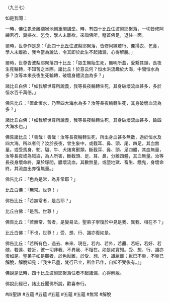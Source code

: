 （九三七）

如是我聞：

一時，佛住毘舍離獼猴池側重閣講堂。時，有四十比丘住波梨耶聚落，一切皆修阿練若行、糞掃衣、乞食，學人未離欲，來詣佛所，稽首佛足，退住一面。

爾時，世尊作是念：「此四十比丘住波梨耶聚落，皆修阿練若行、糞掃衣、乞食，學人未離欲，我今當為說法，令其即於此生不起諸漏，心得解脫。」

爾時，世尊告波梨耶聚落四十比丘：「眾生無始生死，無明所蓋，愛繫其頸，長夜生死輪轉，不知苦之本際。諸比丘！於意云何？恒水洪流趣於大海，中間恒水為多？汝等本來長夜生死輪轉，破壞身體流血為多？」

諸比丘白佛：「如我解世尊所說義，我等長夜輪轉生死，其身破壞流血甚多，多於恒水百千萬倍。」

佛告比丘：「置此恒水，乃至四大海水為多？汝等長夜輪轉生死，其身破壞血流為多？」

諸比丘白佛：「如我解世尊所說義，我等長夜輪轉生死，其身破壞流血甚多，踰四大海水也。」

佛告諸比丘：「善哉！善哉！汝等長夜輪轉生死，所出身血甚多無數，過於恒水及四大海。所以者何？汝於長夜，曾生象中，或截耳、鼻、頭、尾、四足，其血無量。或受馬身，駝、驢、牛、犬諸禽獸類，斷截耳、鼻、頭、足四體，其血無量，汝等長夜或為賊盜，為人所害，斷截頭、足、耳、鼻，分離四體，其血無量。汝等長夜身壞命終，棄於塜間，膿壞流血，其數無量，或墮地獄、畜生、餓鬼，身壞命終，其流血出亦復無量。」

佛告比丘：「色為是常，為非常耶？」

比丘白佛：「無常。世尊！」

佛告比丘：「若無常者，是苦耶？」

比丘白佛：「是苦。世尊！」

佛告比丘：「若無常、苦者，是變易法，聖弟子寧復於中見是我、異我、相在不？」

比丘白佛：「不也，世尊！」受、想、行、識亦復如是。

佛告比丘：「若所有色，過去、未來、現在，若內、若外，若麤、若細，若好、若醜，若遠、若近，彼一切非我、不異我、不相在。如是如實知。受、想、行、識亦復如是。聖弟子如是觀者，於色厭離，於受、想、行、識厭離；厭已不樂，不樂已解脫，解脫知見：『我生已盡，梵行已立，所作已作，自知不受後有。』」

佛說是法時，四十比丘波梨耶聚落住者不起諸漏，心得解脫。

佛說此經已，諸比丘聞佛所說，歡喜奉行。




#四聖諦
#五蘊
#五蘊
#五蘊
#五蘊
#五蘊
#無常
#解脫
